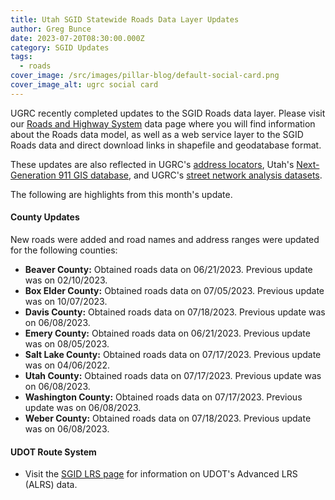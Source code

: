 ```yaml
---
title: Utah SGID Statewide Roads Data Layer Updates
author: Greg Bunce
date: 2023-07-20T08:30:00.000Z
category: SGID Updates
tags:
  - roads
cover_image: /src/images/pillar-blog/default-social-card.png
cover_image_alt: ugrc social card
---
```


UGRC recently completed updates to the SGID Roads data layer. Please visit our [Roads and Highway System](/products/sgid/transportation/road-centerlines) data page where you will find information about the Roads data model, as well as a web service layer to the SGID Roads data and direct download links in shapefile and geodatabase format.

These updates are also reflected in UGRC's [address locators](/products/sgid/address), Utah's [Next-Generation 911 GIS database](/products//solutions/for-emergency-response), and UGRC's [street network analysis datasets](/products/sgid/transportation/street-network).

The following are highlights from this month's update.

#### County Updates

New roads were added and road names and address ranges were updated for the following counties:

- **Beaver County:** Obtained roads data on 06/21/2023. Previous update was on 02/10/2023.
- **Box Elder County:** Obtained roads data on 07/05/2023. Previous update was on 10/07/2023.
- **Davis County:** Obtained roads data on 07/18/2023. Previous update was on 06/08/2023.
- **Emery County:** Obtained roads data on 06/21/2023. Previous update was on 08/05/2023.
- **Salt Lake County:** Obtained roads data on 07/17/2023. Previous update was on 04/06/2022.
- **Utah County:** Obtained roads data on 07/17/2023. Previous update was on 06/08/2023.
- **Washington County:** Obtained roads data on 07/17/2023. Previous update was on 06/08/2023.
- **Weber County:** Obtained roads data on 07/18/2023. Previous update was on 06/08/2023.

#### UDOT Route System

- Visit the [SGID LRS page](/products/sgid/transportation/road-centerlines) for information on UDOT's Advanced LRS (ALRS) data.
